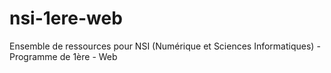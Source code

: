 # nsi-1ere-web
Ensemble de ressources pour NSI (Numérique et Sciences Informatiques) - Programme de 1ère - Web
